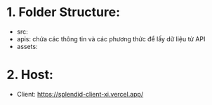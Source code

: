 # 1. Folder Structure:
-   src:
  -   apis: chứa các thông tin và các phương thức để lấy dữ liệu từ API
  -   assets:
      


# 2. Host: 
-   Client: https://splendid-client-xi.vercel.app/
